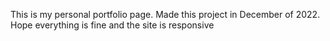This is my personal portfolio page. Made this project in December of 2022. Hope everything is fine and the site is responsive
